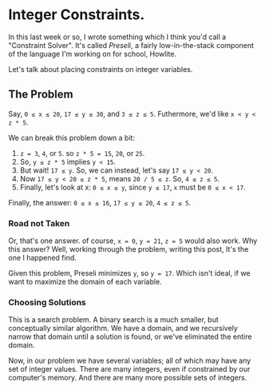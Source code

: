 # Integer Constraints.

In this last week or so, I wrote something which I think you'd call a "Constraint Solver".
It's called *Preseli*, a fairly low-in-the-stack component of the language I'm working on for school, Howlite.

Let's talk about placing constraints on integer variables.

## The Problem

Say, `0 ≤ x ≤ 20`, `17 ≤ y ≤ 30`, and `3 ≤ z ≤ 5`.
Futhermore, we'd like `x < y < z * 5`.

We can break this problem down a bit:

1. `z = 3`, `4`, or `5`. so `z * 5 = 15`, `20`, or `25`.
2. So, `y ≤ z * 5` implies `y < 15`.
3. But wait! `17 ≤ y`. So, we can instead, let's say `17 ≤ y < 20`.
4. Now `17 ≤ y < 20 ≤ z * 5`, means `20 / 5 ≤ z`. So, `4 ≤ z ≤ 5`.
5. Finally, let's look at x: `0 ≤ x ≤ y`, since `y ≤ 17`, `x` must be `0 ≤ x < 17`.

Finally, the answer: `0 ≤ x ≤ 16`, `17 ≤ y ≤ 20`, `4 ≤ z ≤ 5`.

### Road not Taken

Or, that's one answer. of course, `x = 0`, `y = 21`, `z = 5` would also work.
Why this answer? Well, working through the problem, writing this post, It's the one I happened find.

Given this problem, Preseli minimizes `y`, so `y = 17`. Which isn't ideal, if we want to maximize the domain of each variable.

### Choosing Solutions

This is a search problem. A binary search is a much smaller, but conceptually similar algorithm. We have a domain, and we recursively narrow that domain until a solution is found, or we've eliminated the entire domain.

Now, in our problem we have several variables; all of which may have any set of integer values. There are many integers, even if constrained by our computer's memory. And there are many more possible sets of integers.